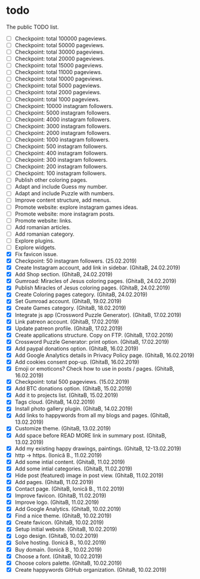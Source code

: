 # todo
The public TODO list.

- [ ] Checkpoint: total 100000 pageviews.
- [ ] Checkpoint: total 50000 pageviews.
- [ ] Checkpoint: total 30000 pageviews.
- [ ] Checkpoint: total 20000 pageviews.
- [ ] Checkpoint: total 15000 pageviews.
- [ ] Checkpoint: total 11000 pageviews.
- [ ] Checkpoint: total 10000 pageviews.
- [ ] Checkpoint: total 5000 pageviews.
- [ ] Checkpoint: total 2000 pageviews.
- [ ] Checkpoint: total 1000 pageviews.
- [ ] Checkpoint: 10000 instagram followers.
- [ ] Checkpoint: 5000 instagram followers.
- [ ] Checkpoint: 4000 instagram followers.
- [ ] Checkpoint: 3000 instagram followers.
- [ ] Checkpoint: 2000 instagram followers.
- [ ] Checkpoint: 1000 instagram followers.
- [ ] Checkpoint: 500 instagram followers.
- [ ] Checkpoint: 400 instagram followers.
- [ ] Checkpoint: 300 instagram followers.
- [ ] Checkpoint: 200 instagram followers.
- [ ] Checkpoint: 100 instagram followers.
- [ ] Publish other coloring pages.
- [ ] Adapt and include Guess my number.
- [ ] Adapt and include Puzzle with numbers.
- [ ] Improve content structure, add menus.
- [ ] Promote website: explore instagram games ideas.
- [ ] Promote website: more instagram posts.
- [ ] Promote website: links.
- [ ] Add romanian articles.
- [ ] Add romanian category.
- [ ] Explore plugins.
- [ ] Explore widgets.
- [x] Fix favicon issue.
- [x] Checkpoint: 50 instagram followers. (25.02.2019)
- [x] Create Instagram account, add link in sidebar. (GhitaB, 24.02.2019)
- [x] Add Shop section. (GhitaB, 24.02.2019)
- [x] Gumroad: Miracles of Jesus coloring pages. (GhitaB, 24.02.2019)
- [x] Publish Miracles of Jesus coloring pages. (GhitaB, 24.02.2019)
- [x] Create Coloring pages category. (GhitaB, 24.02.2019)
- [x] Set Gumroad account. (GhitaB, 19.02.2019)
- [x] Create Games category. (GhitaB, 18.02.2019)
- [x] Integrate js app (Crossword Puzzle Generator). (GhitaB, 17.02.2019)
- [x] Link patreon account. (GhitaB, 17.02.2019)
- [x] Update patreon profile. (GhitaB, 17.02.2019)
- [x] Create applications structure. Copy on FTP. (GhitaB, 17.02.2019)
- [x] Crossword Puzzle Generator: print option. (GhitaB, 17.02.2019)
- [x] Add paypal donations option. (GhitaB, 16.02.2019)
- [x] Add Google Analytics details in Privacy Policy page. (GhitaB, 16.02.2019)
- [x] Add cookies consent pop-up. (GhitaB, 16.02.2019)
- [x] Emoji or emoticons? Check how to use in posts / pages. (GhitaB, 16.02.2019)
- [x] Checkpoint: total 500 pageviews. (15.02.2019)
- [x] Add BTC donations option. (GhitaB, 15.02.2019)
- [x] Add it to projects list. (GhitaB, 15.02.2019)
- [x] Tags cloud. (GhitaB, 14.02.2019)
- [x] Install photo gallery plugin. (GhitaB, 14.02.2019)
- [x] Add links to happywords from all my blogs and pages. (GhitaB, 13.02.2019)
- [x] Customize theme. (GhitaB, 13.02.2019)
- [x] Add space before READ MORE link in summary post. (GhitaB, 13.02.2019)
- [x] Add my existing happy drawings, paintings. (GhitaB, 12-13.02.2019)
- [x] http -> https. (Ionică B., 11.02.2019)
- [x] Add some intial content. (GhitaB, 11.02.2019)
- [x] Add some intial categories. (GhitaB, 11.02.2019)
- [x] Hide post (featured) image in post view. (GhitaB, 11.02.2019)
- [x] Add pages. (GhitaB, 11.02.2019)
- [x] Contact page. (GhitaB, Ionică B., 11.02.2019)
- [x] Improve favicon. (GhitaB, 11.02.2019)
- [x] Improve logo. (GhitaB, 11.02.2019)
- [x] Add Google Analytics. (GhitaB, 10.02.2019)
- [x] Find a nice theme. (GhitaB, 10.02.2019)
- [x] Create favicon. (GhitaB, 10.02.2019)
- [x] Setup initial website. (GhitaB, 10.02.2019)
- [x] Logo design. (GhitaB, 10.02.2019)
- [x] Solve hosting. (Ionică B., 10.02.2019)
- [x] Buy domain. (Ionică B., 10.02.2019)
- [x] Choose a font. (GhitaB, 10.02.2019)
- [x] Choose colors palette. (GhitaB, 10.02.2019)
- [x] Create happywords GitHub organization. (GhitaB, 10.02.2019)
